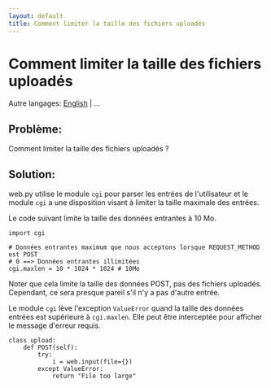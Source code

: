 ```yaml
---
layout: default
title: Comment limiter la taille des fichiers uploadés
---
```


# Comment limiter la taille des fichiers uploadés

Autre langages: [English](/../limiting_upload_size) | ...

## Problème:

Comment limiter la taille des fichiers uploadés ?

## Solution:

web.py utilise le module `cgi` pour parser les entrées de l'utilisateur et le module `cgi` a une disposition visant à limiter la taille maximale des entrées.

Le code suivant limite la taille des données entrantes à 10 Mo.

    import cgi

    # Données entrantes maximum que nous acceptons lorsque REQUEST_METHOD est POST
    # 0 ==> Données entrantes illimitées
    cgi.maxlen = 10 * 1024 * 1024 # 10Mo

Noter que cela limite la taille des données POST, pas des fichiers uploadés. Cependant, ce sera presque pareil s'il n'y a pas d'autre entrée.

Le module `cgi` lève l'exception `ValueError` quand la taille des données entrées est supérieure à `cgi.maxlen`. Elle peut être interceptée pour afficher le message d'erreur requis.

    class upload:
        def POST(self):
            try:
                i = web.input(file={})
            except ValueError:
                return "File too large"